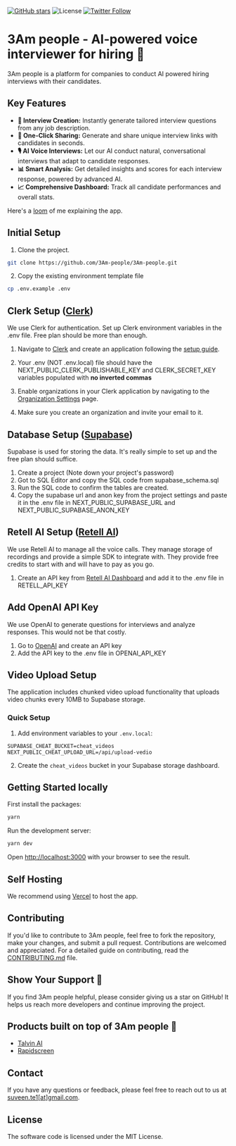 [![GitHub stars](https://img.shields.io/github/stars/3Am-people/3Am-people?style=social)](https://github.com/3Am-people/3Am-people/stargazers) ![License](https://img.shields.io/github/license/3Am-people/3Am-people) [![Twitter Follow](https://img.shields.io/twitter/follow/SuveenE?style=social)](https://x.com/SuveenE)

# 3Am people - AI-powered voice interviewer for hiring 💼

3Am people is a platform for companies to conduct AI powered hiring interviews with their candidates.

## Key Features

- **🎯 Interview Creation:** Instantly generate tailored interview questions from any job description.
- **🔗 One-Click Sharing:** Generate and share unique interview links with candidates in seconds.
- **🎙️ AI Voice Interviews:** Let our AI conduct natural, conversational interviews that adapt to candidate responses.
- **📊 Smart Analysis:** Get detailed insights and scores for each interview response, powered by advanced AI.
- **📈 Comprehensive Dashboard:** Track all candidate performances and overall stats.

Here's a [loom](https://www.loom.com/share/762fd7d12001490bbfdcf3fac37ff173?sid=9a5b2a5a-64df-4c4c-a0e7-fc9765691f81) of me explaining the app.

## Initial Setup

1. Clone the project.
```bash
git clone https://github.com/3Am-people/3Am-people.git
```

2. Copy the existing environment template file
```bash
cp .env.example .env
```

## Clerk Setup ([Clerk](https://clerk.com/))

We use Clerk for authentication. Set up Clerk environment variables in the .env file. Free plan should be more than enough.

1. Navigate to [Clerk](https://dashboard.clerk.com/) and create an application following the [setup guide](https://clerk.com/docs/quickstarts/setup-clerk).

2. Your .env (NOT .env.local) file should have the NEXT_PUBLIC_CLERK_PUBLISHABLE_KEY and CLERK_SECRET_KEY variables populated with **no inverted commas**

3. Enable organizations in your Clerk application by navigating to the [Organization Settings](https://dashboard.clerk.com/last-active?path=organizations-settings&_gl=1*58xbvk*_gcl_au*MTEzODk3NzAyMy4xNzM4NjQzMzU3*_ga*MzUyMTk4NzIwLjE3Mzg2NDM0NzY.*_ga_1WMF5X234K*MTczODczNzkxOC4zLjEuMTczODczNzkyNi4wLjAuMA..) page.

4. Make sure you create an organization and invite your email to it.

## Database Setup ([Supabase](https://supabase.com/))

Supabase is used for storing the data. It's really simple to set up and the free plan should suffice.

1. Create a project (Note down your project's password)
2. Got to SQL Editor and copy the SQL code from supabase_schema.sql
3. Run the SQL code to confirm the tables are created.
4. Copy the supabase url and anon key from the project settings and paste it in the .env file in NEXT_PUBLIC_SUPABASE_URL and NEXT_PUBLIC_SUPABASE_ANON_KEY

## Retell AI Setup ([Retell AI](https://retell.ai/))

We use Retell AI to manage all the voice calls. They manage storage of recordings and provide a simple SDK to integrate with. They provide free credits to start with and will have to pay as you go.

1. Create an API key from [Retell AI Dashboard](https://dashboard.retellai.com/apiKey) and add it to the .env file in RETELL_API_KEY

## Add OpenAI API Key

We use OpenAI to generate questions for interviews and analyze responses. This would not be that costly.

1. Go to [OpenAI](https://platform.openai.com/api-keys) and create an API key
2. Add the API key to the .env file in OPENAI_API_KEY

## Video Upload Setup

The application includes chunked video upload functionality that uploads video chunks every 10MB to Supabase storage.

### Quick Setup

1. Add environment variables to your `.env.local`:
```env
SUPABASE_CHEAT_BUCKET=cheat_videos
NEXT_PUBLIC_CHEAT_UPLOAD_URL=/api/upload-vedio
```

2. Create the `cheat_videos` bucket in your Supabase storage dashboard.

## Getting Started locally

First install the packages:
```bash
yarn
```

Run the development server:
```bash
yarn dev
```

Open [http://localhost:3000](http://localhost:3000) with your browser to see the result.

## Self Hosting

We recommend using [Vercel](https://vercel.com/) to host the app.

## Contributing

If you'd like to contribute to 3Am people, feel free to fork the repository, make your changes, and submit a pull request. Contributions are welcomed and appreciated. For a detailed guide on contributing, read the [CONTRIBUTING.md](CONTRIBUTING.md) file.

## Show Your Support 🌟

If you find 3Am people helpful, please consider giving us a star on GitHub! It helps us reach more developers and continue improving the project.

## Products built on top of 3Am people 🚀

- [Talvin AI](https://talvin.ai/)
- [Rapidscreen](https://tryrapidscreen.com/)

## Contact

If you have any questions or feedback, please feel free to reach out to us at [suveen.te1[at]gmail.com](mailto:suveen.te1@gmail.com).

## License

The software code is licensed under the MIT License.
